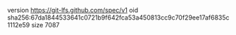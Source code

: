 version https://git-lfs.github.com/spec/v1
oid sha256:67da1844533641c0721b9f642fca53a450813cc9c70f29ee17af6835c1112e59
size 7087

